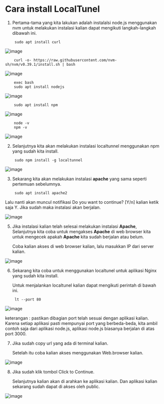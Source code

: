 # Cara install LocalTunel


1. Pertama-tama yang kita lakukan adalah instalalsi node.js menggunakan nvm untuk melakukan instalasi kalian dapat mengikuti langkah-langkah dibawah ini.

        sudo apt install curl
        
![image](https://user-images.githubusercontent.com/40049149/186681818-eb9d1344-c0de-4e4d-ac0e-d04a0811e540.png)

        curl -o- https://raw.githubusercontent.com/nvm-sh/nvm/v0.39.1/install.sh | bash

![image](https://user-images.githubusercontent.com/40049149/186214585-2ea61553-c88b-4a7a-8f44-7617b6b321a8.png)

        exec bash
        sudo apt install nodejs
        
![image](https://user-images.githubusercontent.com/40049149/186215429-51ef0a2a-098b-4c23-a344-e33ec78ba058.png)

        sudo apt install npm
        
![image](https://user-images.githubusercontent.com/40049149/186216762-1af42a0e-a0c6-43fd-ade1-eb9aa73b24b1.png)

        node -v
        npm -v

![image](https://user-images.githubusercontent.com/40049149/186217071-57527c3c-2507-4b09-8698-5a907c84c238.png)


2. Selanjutnya kita akan melakukan instalasi localtunnel menggunakan npm yang sudah kita install.

        sudo npm install -g localtunnel

![image](https://user-images.githubusercontent.com/40049149/186299160-c6da4d47-2cf1-4d4b-98f9-d95a6875aac3.png)
      
3. Sekarang kita akan melakukan instalasi __apache__ yang sama seperti pertemuan sebelumnya.

        sudo apt install apache2
        
Lalu nanti akan muncul notifikasi Do you want to continue? [Y/n] kalian ketik saja Y. Jika sudah maka instalasi akan berjalan.

![image](https://user-images.githubusercontent.com/40049149/186299483-44f9e4e4-8ec2-41f4-8d59-9d415d1536a8.png)

5. Jika instalasi kalian telah selesai melakukan instalasi __Apache__, Selanjutnya kita coba untuk mengakses __Apache__ di web browser kita untuk mengecek apakah __Apache__ kita sudah berjalan atau belum.

   Coba kalian akses di web browser kalian, lalu masukkan IP dari server kalian.

![image](https://user-images.githubusercontent.com/40049149/186299860-809ae2c1-1cf0-4a82-b0e4-52b58670ed3d.png)

6. Sekarang kita coba untuk menggunakan localtunel untuk aplikasi Nginx yang sudah kita install.

   Untuk menjalankan localtunel kalian dapat mengikuti perintah di bawah ini.

        lt --port 80

![image](https://user-images.githubusercontent.com/40049149/186300141-be518754-bc0f-4be8-92a5-3b8a5c6ffbdb.png)

   keterangan : pastikan dibagian port telah sesuai dengan aplikasi kalian. Karena setiap aplikasi pasti mempunyai port yang berbeda-beda, kita ambil contoh saja dari aplikasi node.js, aplikasi node.js biasanya berjalan di atas port 3000.

7. Jika sudah copy url yang ada di terminal kalian.

   Setelah itu coba kalian akses menggunakan Web.browser kalian.

![image](https://user-images.githubusercontent.com/40049149/186300306-0686d4d9-570b-44c8-872c-3b805dc19445.png)

8. Jika sudah klik tombol Click to Continue.

   Selanjutnya kalian akan di arahkan ke aplikasi kalian. Dan aplikasi kalian sekarang sudah dapat di akses oleh public.

![image](https://user-images.githubusercontent.com/40049149/186300456-d0590d78-bbfa-4ee7-a3c6-837cde8e13ca.png)

